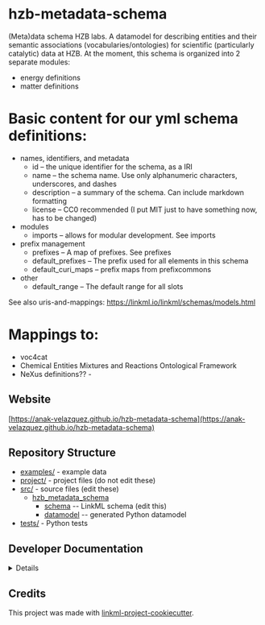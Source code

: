 # hzb-metadata-schema

(Meta)data schema HZB labs. A datamodel for describing entities and their semantic associations (vocabularies/ontologies) for scientific (particularly catalytic) data at HZB.
At the moment, this schema is organized into 2 separate modules:
* energy definitions
* matter definitions 

# Basic content for our yml schema definitions:
* names, identifiers, and metadata
  * id – the unique identifier for the schema, as a IRI
  * name – the schema name. Use only alphanumeric characters, underscores, and dashes
  * description – a summary of the schema. Can include markdown formatting
  * license – CC0 recommended (I put MIT just to have something now, has to be changed)
* modules
  * imports – allows for modular development. See imports
* prefix management
  * prefixes – A map of prefixes. See prefixes
  * default_prefixes – The prefix used for all elements in this schema
  * default_curi_maps – prefix maps from prefixcommons
* other
  * default_range – The default range for all slots

See also uris-and-mappings: https://linkml.io/linkml/schemas/models.html 
  
# Mappings to: 
* voc4cat
* Chemical Entities Mixtures and Reactions Ontological Framework
* NeXus definitions?? -

## Website

[https://anak-velazquez.github.io/hzb-metadata-schema](https://anak-velazquez.github.io/hzb-metadata-schema)

## Repository Structure

* [examples/](examples/) - example data
* [project/](project/) - project files (do not edit these)
* [src/](src/) - source files (edit these)
  * [hzb_metadata_schema](src/hzb_metadata_schema)
    * [schema](src/hzb_metadata_schema/schema) -- LinkML schema
      (edit this)
    * [datamodel](src/hzb_metadata_schema/datamodel) -- generated
      Python datamodel
* [tests/](tests/) - Python tests

## Developer Documentation

<details>
Use the `make` command to generate project artefacts:

* `make all`: make everything
* `make deploy`: deploys site
</details>

## Credits

This project was made with
[linkml-project-cookiecutter](https://github.com/linkml/linkml-project-cookiecutter).
